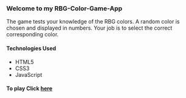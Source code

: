 ### Welcome to my RBG-Color-Game-App
The game tests your knowledge of the RBG colors. A random color is chosen and displayed in numbers. 
Your job is to select the correct corresponding color.

#### Technologies Used
* HTML5
* CSS3
* JavaScript

#### To play Click [here](https://emerzonic.github.io/RBG-Color-Game-App/)
